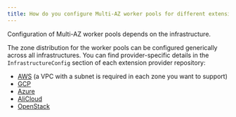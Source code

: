 ```yaml
---
title: How do you configure Multi-AZ worker pools for different extensions?
---
```


Configuration of Multi-AZ worker pools depends on the infrastructure.

The zone distribution for the worker pools can be configured generically across all infrastructures. You can find provider-specific details in the `InfrastructureConfig` section of each extension provider repository:

* [AWS](https://github.com/gardener/gardener-extension-provider-aws/blob/master/docs/usage-as-end-user.md#infrastructureconfig) (a VPC with a subnet is required in each zone you want to support)
* [GCP](https://github.com/gardener/gardener-extension-provider-gcp/blob/master/docs/usage-as-end-user.md#infrastructureconfig)
* [Azure](https://github.com/gardener/gardener-extension-provider-azure/blob/master/docs/usage-as-end-user.md#infrastructureconfig)
* [AliCloud](https://github.com/gardener/gardener-extension-provider-alicloud/blob/master/docs/usage-as-end-user.md#infrastructureconfig)
* [OpenStack](https://github.com/gardener/gardener-extension-provider-openstack/blob/master/docs/usage-as-end-user.md#infrastructureconfig)